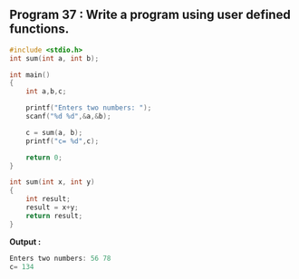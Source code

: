 ## Program 37 : Write a program using user defined functions.
```C
#include <stdio.h>
int sum(int a, int b);         

int main()
{
    int a,b,c;

    printf("Enters two numbers: ");
    scanf("%d %d",&a,&b);

    c = sum(a, b);        
    printf("c= %d",c);

    return 0;
}

int sum(int x, int y)            
{
    int result;
    result = x+y;
    return result;                  
}
```
**Output :**
```C
Enters two numbers: 56 78
c= 134
